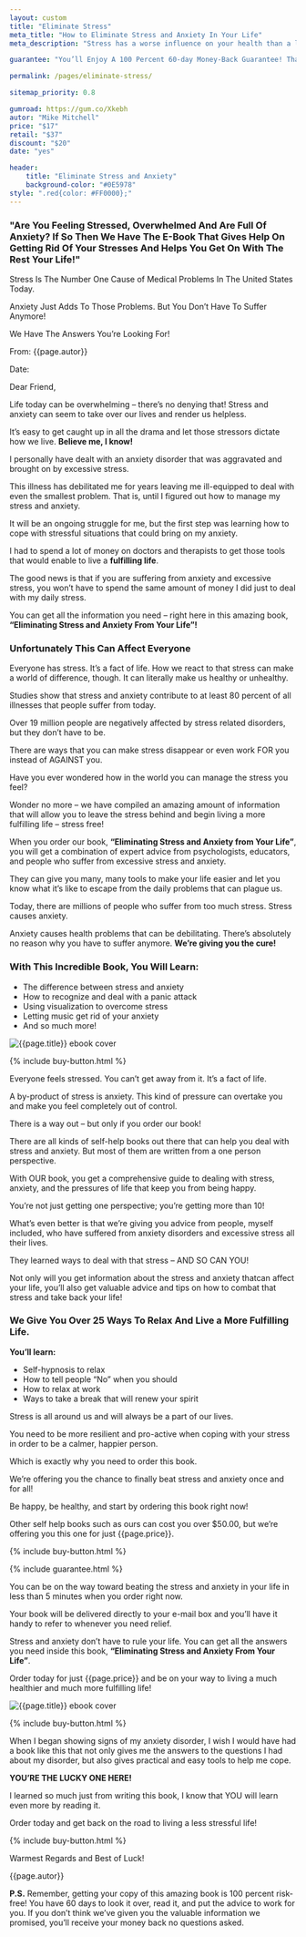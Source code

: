 ```yaml
---
layout: custom
title: "Eliminate Stress"
meta_title: "How to Eliminate Stress and Anxiety In Your Life"
meta_description: "Stress has a worse influence on your health than a lot of poisonous chemicals. Cleanse your body and mind of this poison and start living a better life!"

guarantee: "You’ll Enjoy A 100 Percent 60-day Money-Back Guarantee! That’s right! We said you get 100 percent of your money back if you don’t learn the basics of eliminating stress and anxiety in your life!"

permalink: /pages/eliminate-stress/

sitemap_priority: 0.8

gumroad: https://gum.co/Xkebh
autor: "Mike Mitchell"
price: "$17"
retail: "$37"
discount: "$20"
date: "yes"

header:
    title: "Eliminate Stress and Anxiety"
    background-color: "#0E5978"
style: ".red{color: #FF0000};"
---
```


<h3 class="center bold red">"Are You Feeling Stressed, Overwhelmed And Are
    Full Of Anxiety? If So Then We Have The E-Book
    That Gives Help On Getting Rid Of Your Stresses
    And Helps You Get On With The Rest Your Life!"</h3>

<p class="x2 center bold">Stress Is The Number One Cause of Medical Problems In The United States Today.</p>
<p class="x2 center bold">Anxiety Just Adds To Those Problems. But You Don’t Have To Suffer Anymore!</p>
<p class="x2 center bold">We Have The Answers You’re Looking For!</p>

<p class="bold no-margin">From: {{page.autor}}</p>
<p>Date: <span id="date"></span></p>

Dear Friend,

Life today can be overwhelming – there’s no denying that! Stress and anxiety can seem to take over our lives and render us helpless. 

It’s easy to get caught up in all the drama and let those stressors dictate how we live. **Believe me, I know!**

I personally have dealt with an anxiety disorder that was aggravated and brought on by excessive stress. 

This illness has debilitated me for years leaving me ill-equipped to deal with even the smallest problem. That is, until I figured out how to manage my stress and anxiety.

It will be an ongoing struggle for me, but the first step was learning how to cope with stressful situations that could bring on my anxiety. 

I had to spend a lot of money on doctors and therapists to get those tools that would enable to live a **fulfilling life**.

The good news is that if you are suffering from anxiety and excessive stress, you won’t have to spend the same amount of money I did just to deal with my daily stress. 

You can get all the information you need – right here in this amazing book, **“Eliminating Stress and Anxiety From Your Life”!**

<h3 class="center bold red">Unfortunately This Can Affect Everyone</h3>

Everyone has stress. It’s a fact of life. How we react to that stress can make a world of difference, though. It can literally make us healthy or unhealthy.

Studies show that stress and anxiety contribute to at least 80 percent of all illnesses that people suffer from today. 

Over 19 million people are negatively affected by stress related disorders, but they don’t have to be. 

There are ways that you can make stress disappear or even work FOR you instead of AGAINST you.

Have you ever wondered how in the world you can manage the stress you feel? 

Wonder no more – we have compiled an amazing amount of information that will allow you to leave the stress behind and begin living a more fulfilling life – stress free!

When you order our book, **“Eliminating Stress and Anxiety from Your Life”**, you will get a combination of expert advice from psychologists, educators, and people who suffer from excessive stress and anxiety. 

They can give you many, many tools to make your life easier and let 
you know what it’s like to escape from the daily problems that can plague us.

Today, there are millions of people who suffer from too much stress. Stress causes anxiety. 

Anxiety causes health problems that can be debilitating. There’s absolutely no reason why you have to suffer anymore. <strong class="yellow-bg">We’re giving you the cure!</strong>

<h3 class="center bold red">With This Incredible Book, You Will Learn:</h3>

<ul>
    <li class="checkmark bold">The difference between stress and anxiety</li>
    <li class="checkmark">How to recognize and deal with a panic attack</li>
    <li class="checkmark bold">Using visualization to overcome stress</li>
    <li class="checkmark">Letting music get rid of your anxiety</li>
    <li class="checkmark bold">And so much more!</li>
</ul>

<img class="responsive-image" src="{{site.urlimg}}eliminate-stress/cover-med.jpg" alt="{{page.title}} ebook cover">
    
{% include buy-button.html %}

Everyone feels stressed. You can’t get away from it. It’s a fact of life. 

A by-product of stress is anxiety. This kind of pressure can overtake you and make you feel completely out of control. 

There is a way out – but only if you order our book!

There are all kinds of self-help books out there that can help you deal with stress and anxiety. But most of them are written from a one person perspective. 

With OUR book, you get a comprehensive guide to dealing with stress, anxiety, and the pressures of life that keep you 
from being happy. 

You’re not just getting one perspective; you’re getting more than 10!

What’s even better is that we’re giving you advice from people, myself
included, who have suffered from anxiety disorders and excessive 
stress all their lives. 

They learned ways to deal with that stress – AND SO CAN YOU!

Not only will you get information about the stress and anxiety thatcan affect your life, you’ll also get valuable advice and tips on how to combat that stress and take back your life!

<h3 class="center bold red">We Give You Over 25 Ways To Relax And Live a More Fulfilling Life.</h3>

**You’ll learn:**

<ul>
    <li class="pluss bold">Self-hypnosis to relax</li>
    <li class="pluss">How to tell people “No” when you should</li>
    <li class="pluss bold">How to relax at work</li>
    <li class="pluss">Ways to take a break that will renew your spirit</li>
</ul>

Stress is all around us and will always be a part of our lives. 

You need to be more resilient and pro-active when coping with your stress in order to be a calmer, happier person. 

Which is exactly why you need to order this book.

We’re offering you the chance to finally beat stress and anxiety once and for all! 

Be happy, be healthy, and start by ordering this book right now! 

Other self help books such as ours can cost you over $50.00, but we’re offering you this one for just {{page.price}}.

{% include buy-button.html %}

{% include guarantee.html %}

You can be on the way toward beating the stress and anxiety in your life in less than 5 minutes when you order right now. 

Your book will be delivered directly to your e-mail box and you’ll have it handy to refer to whenever you need relief.

Stress and anxiety don’t have to rule your life. You can get all the answers you need inside this book, **“Eliminating Stress and Anxiety From Your Life”**. 

Order today for just {{page.price}} and be on your way to living a much healthier and much more fulfilling life!

<img class="responsive-image" src="{{site.urlimg}}eliminate-stress/cover-med.jpg" alt="{{page.title}} ebook cover">
    
{% include buy-button.html %}

When I began showing signs of my anxiety disorder, I wish I would have had a book like this that not only gives me the answers to the questions I had about my disorder, but also gives practical and easy tools to help me cope.

**YOU’RE THE LUCKY ONE HERE!**

I learned so much just from writing this book, I know that YOU will learn even more by reading it. 

Order today and get back on  the road to living a less stressful life!

{% include buy-button.html %}

<p class="bold no-margin">Warmest Regards and Best of Luck!</p>
<p>{{page.autor}}</p>

**P.S.** Remember, getting your copy of this amazing book is 100 percent risk-free! You have 60 days to look it over, read it, and put the advice to work for you. If you don’t think we’ve given you the valuable information we promised, you’ll receive your money back no questions asked.